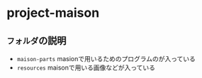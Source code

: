 # project-maison

## `フォルダ`の説明

* `maison-parts` masionで用いるためのプログラムのが入っている
* `resources` maisonで用いる画像などが入っている 
